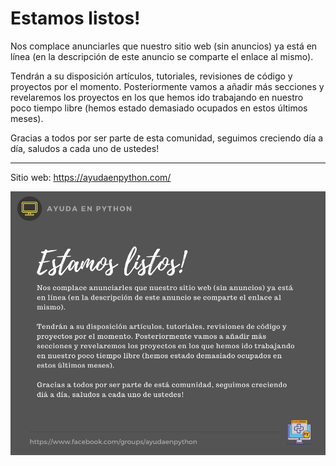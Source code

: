 # Estamos listos!

Nos complace anunciarles que nuestro sitio web (sin anuncios) ya está en línea (en la descripción de este anuncio se comparte el enlace al mismo).

Tendrán a su disposición artículos, tutoriales, revisiones de código y proyectos por el momento. Posteriormente vamos a añadir más secciones y revelaremos los proyectos en los que hemos ido trabajando en nuestro poco tiempo libre (hemos estado demasiado ocupados en estos últimos meses).

Gracias a todos por ser parte de esta comunidad, seguimos creciendo día a día, saludos a cada uno de ustedes!

---

Sitio web: https://ayudaenpython.com/

![estamos_listos](./assets/2022-03-02-estamos-listos.png)